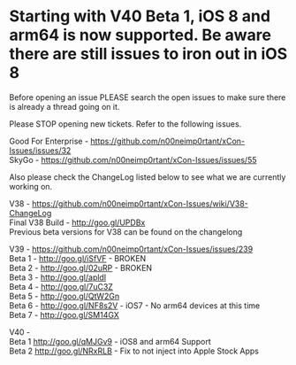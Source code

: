 # Starting with V40 Beta 1, iOS 8 and arm64 is now supported. Be aware there are still issues to iron out in iOS 8

Before opening an issue PLEASE search the open issues to make sure there is already a thread going on it.

Please STOP opening new tickets. Refer to the following issues.

Good For Enterprise - https://github.com/n00neimp0rtant/xCon-Issues/issues/32 <br />
SkyGo - https://github.com/n00neimp0rtant/xCon-Issues/issues/55 <br />

Also please check the ChangeLog listed below to see what we are currently working on.

V38 - https://github.com/n00neimp0rtant/xCon-Issues/wiki/V38-ChangeLog <br />
Final V38 Build - http://goo.gl/UPDBx <br />
Previous beta versions for V38 can be found on the changelong <br />

V39  - https://github.com/n00neimp0rtant/xCon-Issues/issues/239 <br />
Beta 1 - http://goo.gl/iSfVF - BROKEN <br />
Beta 2 - http://goo.gl/02uRP - BROKEN <br />
Beta 3 - http://goo.gl/apldl <br />
Beta 4 - http://goo.gl/7uC3Z <br />
Beta 5 - http://goo.gl/QtW2Gn <br />
Beta 6 - http://goo.gl/NF8s2V - iOS7 - No arm64 devices at this time <br />
Beta 7 - http://goo.gl/SM14GX <br />

V40 - <br />
Beta 1 http://goo.gl/qMJGv9 - iOS8 and arm64 Support <br />
Beta 2 http://goo.gl/NRxRLB - Fix to not inject into Apple Stock Apps <br />
